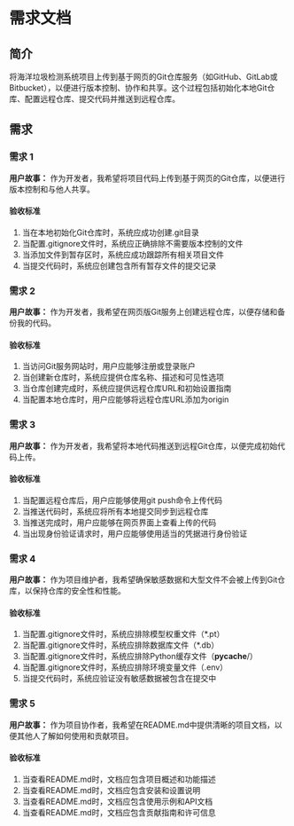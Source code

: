 # 需求文档

## 简介

将海洋垃圾检测系统项目上传到基于网页的Git仓库服务（如GitHub、GitLab或Bitbucket），以便进行版本控制、协作和共享。这个过程包括初始化本地Git仓库、配置远程仓库、提交代码并推送到远程仓库。

## 需求

### 需求 1

**用户故事：** 作为开发者，我希望将项目代码上传到基于网页的Git仓库，以便进行版本控制和与他人共享。

#### 验收标准

1. 当在本地初始化Git仓库时，系统应成功创建.git目录
2. 当配置.gitignore文件时，系统应正确排除不需要版本控制的文件
3. 当添加文件到暂存区时，系统应成功跟踪所有相关项目文件
4. 当提交代码时，系统应创建包含所有暂存文件的提交记录

### 需求 2

**用户故事：** 作为开发者，我希望在网页版Git服务上创建远程仓库，以便存储和备份我的代码。

#### 验收标准

1. 当访问Git服务网站时，用户应能够注册或登录账户
2. 当创建新仓库时，系统应提供仓库名称、描述和可见性选项
3. 当仓库创建完成时，系统应提供远程仓库URL和初始设置指南
4. 当配置本地仓库时，用户应能够将远程仓库URL添加为origin

### 需求 3

**用户故事：** 作为开发者，我希望将本地代码推送到远程Git仓库，以便完成初始代码上传。

#### 验收标准

1. 当配置远程仓库后，用户应能够使用git push命令上传代码
2. 当推送代码时，系统应将所有本地提交同步到远程仓库
3. 当推送完成时，用户应能够在网页界面上查看上传的代码
4. 当出现身份验证请求时，用户应能够使用适当的凭据进行身份验证

### 需求 4

**用户故事：** 作为项目维护者，我希望确保敏感数据和大型文件不会被上传到Git仓库，以保持仓库的安全性和性能。

#### 验收标准

1. 当配置.gitignore文件时，系统应排除模型权重文件（*.pt）
2. 当配置.gitignore文件时，系统应排除数据库文件（*.db）
3. 当配置.gitignore文件时，系统应排除Python缓存文件（__pycache__/）
4. 当配置.gitignore文件时，系统应排除环境变量文件（.env）
5. 当提交代码时，系统应验证没有敏感数据被包含在提交中

### 需求 5

**用户故事：** 作为项目协作者，我希望在README.md中提供清晰的项目文档，以便其他人了解如何使用和贡献项目。

#### 验收标准

1. 当查看README.md时，文档应包含项目概述和功能描述
2. 当查看README.md时，文档应包含安装和设置说明
3. 当查看README.md时，文档应包含使用示例和API文档
4. 当查看README.md时，文档应包含贡献指南和许可信息